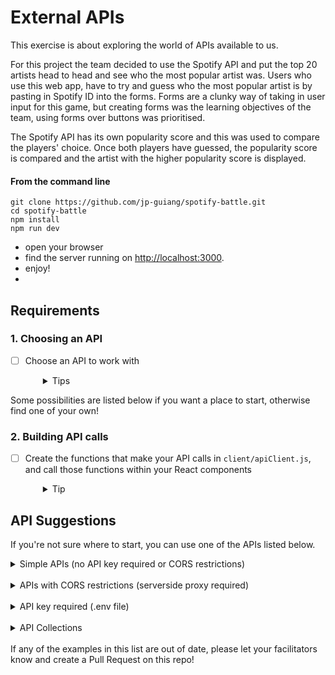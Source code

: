 # External APIs

This exercise is about exploring the world of APIs available to us. 

For this project the team decided to use the Spotify API and put the top 20 artists head to head and see who the most popular artist was. Users who use this web app, have to try and guess who the most popular artist is by pasting in Spotify ID into the forms. Forms are a clunky way of taking in user input for this game, but creating forms was the learning objectives of the team, using forms over buttons was prioritised. 

The Spotify API has its own popularity score and this was used to compare the players' choice. Once both players have guessed, the popularity score is compared and the artist with the higher popularity score is displayed.

#### **From the command line**

```
git clone https://github.com/jp-guiang/spotify-battle.git
cd spotify-battle
npm install
npm run dev
```
* open your browser
* find the server running on [http://localhost:3000](http://localhost:3000).
* enjoy!
* 
## Requirements

### 1. Choosing an API

- [ ] Choose an API to work with
  <details style="padding-left: 2em">
    <summary>Tips</summary>
    
    * If you choose an API that enforces CORS, you'll need to consume that API from your server-side, and consume your own API from the client-side (i.e. using your server as a proxy).
    * If you choose an API that requires a key or other authentication token, you will need to create a .env (to keep your key hidden from git).
  </details>

Some possibilities are listed below if you want a place to start, otherwise find one of your own!

### 2. Building API calls
- [ ] Create the functions that make your API calls in `client/apiClient.js`, and call those functions within your React components
  <details style="padding-left: 2em">
    <summary>Tip</summary>
    
    There is a basic API route set up for you - you may wish to use this as a template.
  </details>

## API Suggestions

If you're not sure where to start, you can use one of the APIs listed below. 

<details>
  <summary>Simple APIs (no API key required or CORS restrictions)</summary>

  * https://www.boredapi.com: suggest a random activity
  * https://dog.ceo/api: dog pictures
  * https://randomfox.ca/floof: random fox pictures
  * https://pokeapi.co/docs/v2: Pokémon
  * https://swapi.dev: Star Wars
  * https://disneyapi.dev/docs: Disney characters
  * https://open-meteo.com/: weather
  * https://wheretheiss.at/w/developer: get the latitude and longitude of the International Space Station
  * https://eda-te-reo.herokuapp.com: whakataukī (Māori proverbs) and their translations
</details>
<br />

<details>
  <summary>APIs with CORS restrictions (serverside proxy required)</summary>

  * https://www.affirmations.dev: positive affirmations/quotes
  * https://openlibrary.org/developers/api: books
</details>
<br />

<details>
  <summary>API key required (.env file)</summary>

  * https://www.omdbapi.com: movies
  * https://thecatapi.com: cat pictures
  * https://developer.marvel.com: Marvel comics
  * https://the-one-api.dev: Lord of the Rings
  * https://www.tepapa.govt.nz/learn/research/datasets/collections-api Te Papa Collections
  * https://data.rijksmuseum.nl/object-metadata/api: Rijksmuseum (art)
  * https://opendata.metlink.org.nz: Metlink (Wellington public transport)
  * https://dev-portal.at.govt.nz: Auckland Transport
  * https://docs.opencollective.com/help/contributing/development/api: GraphQL
</details>
<br />

<details>
  <summary>API Collections</summary>

  * https://api.nasa.gov: a library of APIs from NASA (picture of the day, natural event tracker, etc.)
  * https://github.com/public-apis/public-apis: a LOT of APIs (inaccurate in places, use this to help start your search but you'll have to investigate the APIs themselves, and please note that a few of them may have triggering or NSFW content, so please proceed with care)
</details>
<br />
If any of the examples in this list are out of date, please let your facilitators know and create a Pull Request on this repo!
